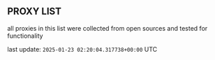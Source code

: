 ## PROXY LIST

all proxies in this list were collected from open sources and tested for functionality

last update: `2025-01-23 02:20:04.317738+00:00` UTC